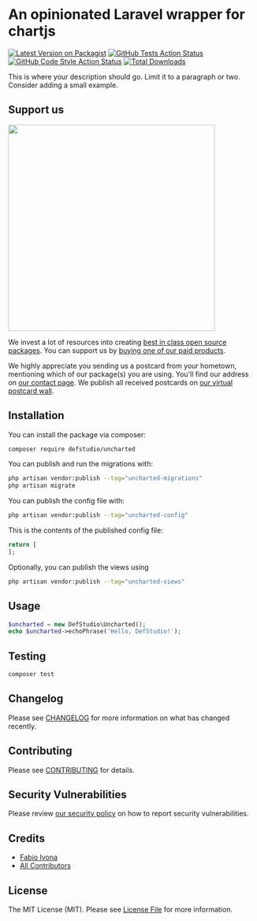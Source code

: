 # An opinionated Laravel wrapper for chartjs

[![Latest Version on Packagist](https://img.shields.io/packagist/v/defstudio/uncharted.svg?style=flat-square)](https://packagist.org/packages/defstudio/uncharted)
[![GitHub Tests Action Status](https://img.shields.io/github/workflow/status/defstudio/uncharted/run-tests?label=tests)](https://github.com/defstudio/uncharted/actions?query=workflow%3Arun-tests+branch%3Amain)
[![GitHub Code Style Action Status](https://img.shields.io/github/workflow/status/defstudio/uncharted/Fix%20PHP%20code%20style%20issues?label=code%20style)](https://github.com/defstudio/uncharted/actions?query=workflow%3A"Fix+PHP+code+style+issues"+branch%3Amain)
[![Total Downloads](https://img.shields.io/packagist/dt/defstudio/uncharted.svg?style=flat-square)](https://packagist.org/packages/defstudio/uncharted)

This is where your description should go. Limit it to a paragraph or two. Consider adding a small example.

## Support us

[<img src="https://github-ads.s3.eu-central-1.amazonaws.com/uncharted.jpg?t=1" width="419px" />](https://spatie.be/github-ad-click/uncharted)

We invest a lot of resources into creating [best in class open source packages](https://spatie.be/open-source). You can support us by [buying one of our paid products](https://spatie.be/open-source/support-us).

We highly appreciate you sending us a postcard from your hometown, mentioning which of our package(s) you are using. You'll find our address on [our contact page](https://spatie.be/about-us). We publish all received postcards on [our virtual postcard wall](https://spatie.be/open-source/postcards).

## Installation

You can install the package via composer:

```bash
composer require defstudio/uncharted
```

You can publish and run the migrations with:

```bash
php artisan vendor:publish --tag="uncharted-migrations"
php artisan migrate
```

You can publish the config file with:

```bash
php artisan vendor:publish --tag="uncharted-config"
```

This is the contents of the published config file:

```php
return [
];
```

Optionally, you can publish the views using

```bash
php artisan vendor:publish --tag="uncharted-views"
```

## Usage

```php
$uncharted = new DefStudio\Uncharted();
echo $uncharted->echoPhrase('Hello, DefStudio!');
```

## Testing

```bash
composer test
```

## Changelog

Please see [CHANGELOG](CHANGELOG.md) for more information on what has changed recently.

## Contributing

Please see [CONTRIBUTING](CONTRIBUTING.md) for details.

## Security Vulnerabilities

Please review [our security policy](../../security/policy) on how to report security vulnerabilities.

## Credits

- [Fabio Ivona](https://github.com/defstudio)
- [All Contributors](../../contributors)

## License

The MIT License (MIT). Please see [License File](LICENSE.md) for more information.
